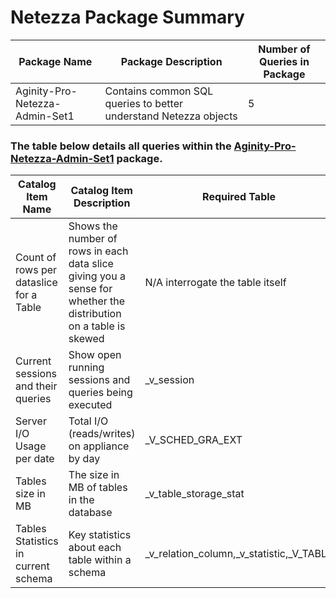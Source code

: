 # Netezza Package Summary

|Package Name| Package Description| Number of Queries in Package|
|------------|--------------------|-----------------------------|
|Aginity-Pro-Netezza-Admin-Set1 |Contains common SQL queries to better understand Netezza objects   | 5  |




### The table below details all queries within the [Aginity-Pro-Netezza-Admin-Set1]() package.

|Catalog Item Name               |Catalog Item Description            | Required Table     |
|--------------------------|------------------------------------|--------------------|
|Count of rows per dataslice for a Table   | Shows the number of rows in each data slice giving you a sense for whether the distribution on a table is skewed  | N/A interrogate the table itself  |
|Current sessions and their queries   |Show open running sessions and queries being executed   | _v_session  |
|Server I/O Usage per date   | Total I/O (reads/writes) on appliance by day | _V_SCHED_GRA_EXT  |
|Tables size in MB   | The size in MB of tables in the database  | _v_table_storage_stat  |
|Tables Statistics in current schema   | Key statistics about each table within a schema  | _v_relation_column,_v_statistic,_V_TABLE  |
